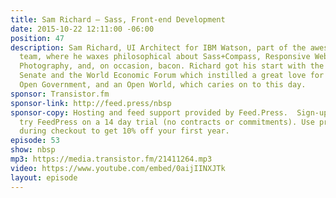 ```yaml
---
title: Sam Richard — Sass, Front-end Development
date: 2015-10-22 12:11:00 -06:00
position: 47
description: Sam Richard, UI Architect for IBM Watson, part of the awesome design
  team, where he waxes philosophical about Sass+Compass, Responsive Web Design, Drupal,
  Photography, and, on occasion, bacon. Richard got his start with the New York State
  Senate and the World Economic Forum which instilled a great love for Open Source,
  Open Government, and an Open World, which caries on to this day.
sponsor: Transistor.fm
sponsor-link: http://feed.press/nbsp
sponsor-copy: Hosting and feed support provided by Feed.Press.  Sign-up today and
  try FeedPress on a 14 day trial (no contracts or commitments). Use promo code *nbsp*
  during checkout to get 10% off your first year.
episode: 53
show: nbsp
mp3: https://media.transistor.fm/21411264.mp3
video: https://www.youtube.com/embed/0aijIINXJTk
layout: episode
---
```


